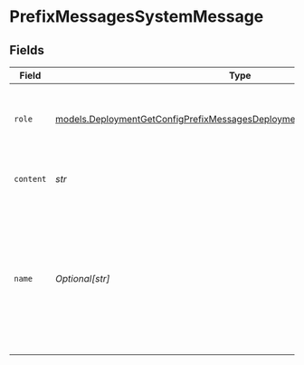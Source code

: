 # PrefixMessagesSystemMessage


## Fields

| Field                                                                                                                                                          | Type                                                                                                                                                           | Required                                                                                                                                                       | Description                                                                                                                                                    |
| -------------------------------------------------------------------------------------------------------------------------------------------------------------- | -------------------------------------------------------------------------------------------------------------------------------------------------------------- | -------------------------------------------------------------------------------------------------------------------------------------------------------------- | -------------------------------------------------------------------------------------------------------------------------------------------------------------- |
| `role`                                                                                                                                                         | [models.DeploymentGetConfigPrefixMessagesDeploymentsRequestRequestBody2Role](../models/deploymentgetconfigprefixmessagesdeploymentsrequestrequestbody2role.md) | :heavy_check_mark:                                                                                                                                             | The role of the messages author, in this case `system`.                                                                                                        |
| `content`                                                                                                                                                      | *str*                                                                                                                                                          | :heavy_check_mark:                                                                                                                                             | The contents of the system message.                                                                                                                            |
| `name`                                                                                                                                                         | *Optional[str]*                                                                                                                                                | :heavy_minus_sign:                                                                                                                                             | An optional name for the participant. Provides the model information to differentiate between participants of the same role.                                   |